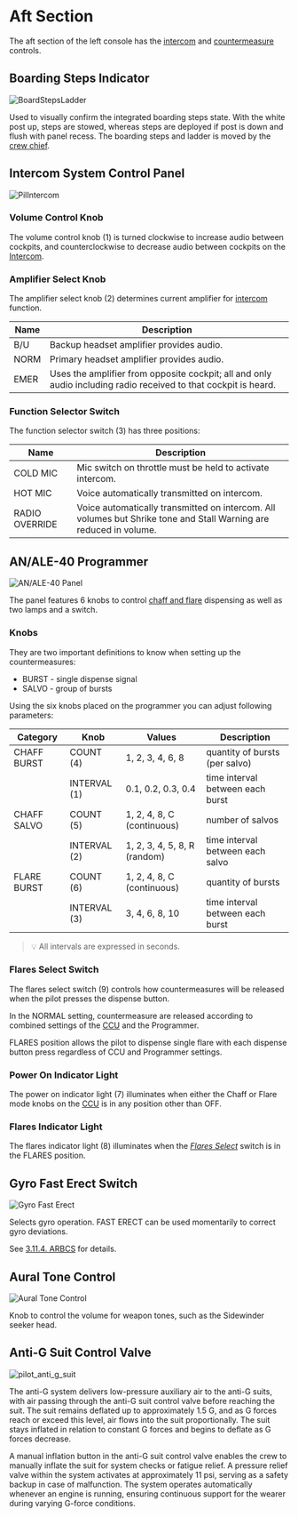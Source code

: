 # Aft Section

The aft section of the left console has the [intercom](../../../systems/nav_com/intercom.md)
and [countermeasure](../../../systems/defensive_systems/countermeasures.md) controls.

## Boarding Steps Indicator

![BoardStepsLadder](../../../img/pilot_boarding_steps_indicator.jpg)

Used to visually confirm the integrated boarding steps state. With
the white post up, steps are stowed, whereas steps are deployed if post
is down and flush with panel recess. The boarding steps and ladder is moved
by the [crew chief](../../../crew_chief/overview.md).

## Intercom System Control Panel

![PilIntercom](../../../img/pilot_intercom_panel.jpg)

### Volume Control Knob

The volume control knob (<num>1</num>) is turned clockwise to increase audio between cockpits, and
counterclockwise to decrease audio between cockpits on
the [Intercom](../../../systems/nav_com/intercom.md).

### Amplifier Select Knob

The amplifier select knob (<num>2</num>) determines current amplifier
for [intercom](../../../systems/nav_com/intercom.md) function.

| Name | Description                                                                                                     |
|------|-----------------------------------------------------------------------------------------------------------------|
| B/U  | Backup headset amplifier provides audio.                                                                        |
| NORM | Primary headset amplifier provides audio.                                                                       |
| EMER | Uses the amplifier from opposite cockpit; all and only audio including radio received to that cockpit is heard. |

### Function Selector Switch

The function selector switch (<num>3</num>) has three positions:

| Name           | Description                                                                                                       |
|----------------|-------------------------------------------------------------------------------------------------------------------|
| COLD MIC       | Mic switch on throttle must be held to activate intercom.                                                         |
| HOT MIC        | Voice automatically transmitted on intercom.                                                                      |
| RADIO OVERRIDE | Voice automatically transmitted on intercom. All volumes but Shrike tone and Stall Warning are reduced in volume. |

## AN/ALE-40 Programmer

![AN/ALE-40 Panel](../../../img/pilot_an_ale_40_programmer.jpg)

The panel features 6 knobs to
control [chaff and flare](../../../systems/defensive_systems/countermeasures.md#anale-40-countermeasures-system)
dispensing as well as two lamps and a switch.

### Knobs

They are two important definitions to know when setting up the countermeasures:

* BURST - single dispense signal
* SALVO - group of bursts

Using the six knobs placed on the programmer you can adjust following parameters:

| Category    | Knob                    | Values                       | Description                      |
|-------------|-------------------------|------------------------------|----------------------------------|
| CHAFF BURST | COUNT (<num>4</num>)    | 1, 2, 3, 4, 6, 8             | quantity of bursts (per salvo)   |
|             | INTERVAL (<num>1</num>) | 0.1, 0.2, 0.3, 0.4           | time interval between each burst |
| CHAFF SALVO | COUNT   (<num>5</num>)  | 1, 2, 4, 8, C (continuous)   | number of salvos                 |
|             | INTERVAL (<num>2</num>) | 1, 2, 3, 4, 5, 8, R (random) | time interval between each salvo |
| FLARE BURST | COUNT (<num>6</num>)    | 1, 2, 4, 8, C (continuous)   | quantity of bursts               |
|             | INTERVAL (<num>3</num>) | 3, 4, 6, 8, 10               | time interval between each burst |

> 💡 All intervals are expressed in seconds.

### Flares Select Switch

The flares select switch (<num>9</num>) controls how countermeasures will be released when the
pilot presses the dispense button.

In the NORMAL setting, countermeasure are released according to combined settings of the
[CCU](../../wso/left_console/center_section.md#anale-40-cockpit-control-unit-ccu) and the Programmer.

FLARES position allows the pilot to dispense single flare with each dispense button press
regardless of CCU and Programmer settings.

### Power On Indicator Light

The power on indicator light (<num>7</num>) illuminates when either the Chaff or Flare mode knobs on
the [CCU](../../wso/left_console/center_section.md#anale-40-cockpit-control-unit-ccu)
is in any position other than OFF.

### Flares Indicator Light

The flares indicator light (<num>8</num>) illuminates when the [_Flares
Select_](../../../systems/defensive_systems/countermeasures.md#flares-select-switch) switch is in
the FLARES position.

## Gyro Fast Erect Switch

![Gyro Fast Erect](../../../img/pilot_fast_erect.jpg)

Selects gyro operation. FAST ERECT can be used momentarily to correct gyro deviations.

See [3.11.4. ARBCS](../../../systems/weapon_systems/arbcs.md#gyro-fast-erect) for details.

## Aural Tone Control

![Aural Tone Control](../../../img/pilot_left_console_aft_aural_tone_gyro.jpg)

Knob to control the volume for weapon tones, such as the Sidewinder seeker head.

## Anti-G Suit Control Valve

![pilot_anti_g_suit](../../../img/pilot_anti_g.jpg)

The anti-G system delivers low-pressure auxiliary air to the anti-G suits, with air passing through
the anti-G suit control valve before reaching the suit. The suit remains deflated up to
approximately 1.5 G, and as G forces reach or exceed this level, air flows into the suit
proportionally. The suit stays inflated in relation to constant G forces and begins to deflate as G
forces decrease.

A manual inflation button in the anti-G suit control valve enables the crew to manually inflate
the suit for system checks or fatigue relief. A pressure relief valve within the system activates at
approximately 11 psi, serving as a safety backup in case of malfunction. The system operates
automatically whenever an engine is running, ensuring continuous support for the wearer during
varying G-force conditions.
